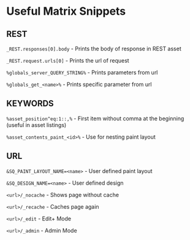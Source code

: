 # Useful Matrix Snippets

## REST

`_REST.responses[0].body` - Prints the body of response in REST asset

`_REST.request.urls[0]` - Prints the url of request

`%globals_server_QUERY_STRING%` - Prints parameters from url

`%globals_get_<name>%` - Prints specific parameter from url

## KEYWORDS

`%asset_position^eq:1::,%` - First item without comma at the beginning (useful in asset listings)

`%asset_contents_paint_<id>%` - Use for nesting paint layout

## URL

`&SQ_PAINT_LAYOUT_NAME=<name>` - User defined paint layout

`&SQ_DESIGN_NAME=<name>` - User defined design

`<url>/_nocache` - Shows page without cache

`<url>/_recache` - Caches page again

`<url>/_edit` - Edit+ Mode

`<url>/_admin` - Admin Mode
